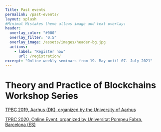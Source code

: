 ```yaml
---
Title: Past events
permalink: /past-events/
layout: splash
#Minimal Mistakes theme allows image and text overlay:
header:
  overlay_color: "#000"
  overlay_filter: "0.5"
  overlay_image: /assets/images/header-bg.jpg
  actions:
    - label: "Register now"
      url: /registration/
excerpt: "Online weekly seminars from 19. May until 07. July 2021"
---
```


# Theory and Practice of Blockchains Workshop Series

[TPBC 2019, Aarhus (DK), organized by the University of Aarhus](https://events.au.dk/tpbc19/theory-and-practice-of-blockchains-2019.html)

[TPBC 2020, Online Event, organized by Universitat Pompeu Fabra, Barcelona (ES)](https://eventum.upf.edu/51585/detail/theory-and-practice-of-blockchains-online-weekly-seminar-series-.html)




